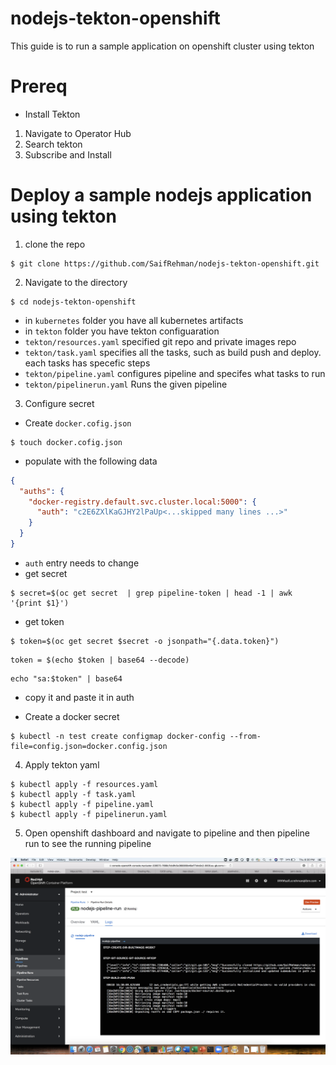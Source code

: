# nodejs-tekton-openshift

This guide is to run a sample application on openshift cluster using tekton 

# Prereq

* Install Tekton

1. Navigate to Operator Hub
2. Search tekton
3. Subscribe and Install 

# Deploy a sample nodejs application using tekton

1. clone the repo 

```
$ git clone https://github.com/SaifRehman/nodejs-tekton-openshift.git
```
2. Navigate to the directory 

```
$ cd nodejs-tekton-openshift
```

* in ```kubernetes``` folder you have all kubernetes artifacts
* in ```tekton``` folder you have tekton configuaration 
* ```tekton/resources.yaml``` specified git repo and private images repo 
* ```tekton/task.yaml``` specifies all the tasks, such as build push and deploy. each tasks has specefic steps 
* ```tekton/pipeline.yaml``` configures pipeline and specifes what tasks to run
* ```tekton/pipelinerun.yaml``` Runs the given pipeline 

3. Configure secret 

* Create ```docker.cofig.json```
```
$ touch docker.cofig.json
```
* populate with the following data 

```JSON
{
  "auths": {
    "docker-registry.default.svc.cluster.local:5000": {
      "auth": "c2E6ZXlKaGJHY2lPaUp<...skipped many lines ...>"
    }
  }
}
```
* ```auth``` entry needs to change
* get secret 
```
$ secret=$(oc get secret  | grep pipeline-token | head -1 | awk '{print $1}')
```
* get token
```
$ token=$(oc get secret $secret -o jsonpath="{.data.token}")
```
```
token = $(echo $token | base64 --decode)
```

```
echo "sa:$token" | base64

```
* copy it and paste it in auth 

* Create a docker secret 
```
$ kubectl -n test create configmap docker-config --from-file=config.json=docker.config.json
```
4. Apply tekton yaml

```
$ kubectl apply -f resources.yaml
$ kubectl apply -f task.yaml
$ kubectl apply -f pipeline.yaml
$ kubectl apply -f pipelinerun.yaml
```

5. Open openshift dashboard and navigate to pipeline and then pipeline run to see the running pipeline

![1](./1.png)
